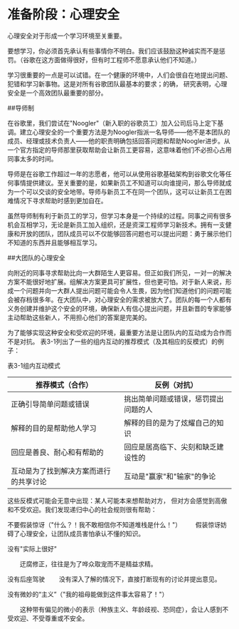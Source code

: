 # 准备阶段：心理安全

心理安全对于形成一个学习环境至关重要。

要想学习，你必须首先承认有些事情你不明白。我们应该鼓励这种诚实而不是惩罚。（谷歌在这方面做得很好，但有时工程师不愿意承认他们不知道。）

学习很重要的一点是可以试错。在一个健康的环境中，人们会很自在地提出问题、犯错和学习新事物。这是对所有谷歌团队最基本的要求；的确， 研究表明，心理安全是一个高效团队最重要的部分。

##导师制

在谷歌里，我们尝试在"Noogler"（新入职的谷歌员工）加入公司后马上定下基调。建立心理安全的一个重要方法是为Noogler指派一名导师——他不是本团队的成员、经理或技术负责人——他的职责明确包括回答问题和帮助Noogler进步。从一个官方指定的导师那里获取帮助会让新员工更容易，这意味着他们不必担心占用同事太多的时间。

导师是在谷歌工作超过一年的志愿者，他可以从使用谷歌基础架构到谷歌文化等任何事情提供建议。至关重要的是，如果新员工不知道可以向谁提问，那么导师就成为一个可以交谈的安全地带。导师与新员工不在同一个团队，这可以让新员工在困难情况下寻求帮助时感到更加自在。

虽然导师制有利于新员工的学习，但学习本身是一个持续的过程。同事之间有很多机会互相学习，无论是新员工加入组织，还是资深工程师学习新技术。拥有一支健康和开放的团队，团队成员可以不仅能够回答问题也可以提出问题：勇于展示他们不知道的东西并且能够相互学习。

##大团队的心理安全

向附近的同事寻求帮助比向一大群陌生人更容易。但正如我们所见，一对一的解决方案不能很好地扩展。组解决方案更具可扩展性，但也更可怕。对于新人来说，形成一个问题并向一大群人提出问题可能会令人生畏，因为他们知道他们的问题可能会被存档很多年。在大团队中，对心理安全的需求被放大了。团队的每一个人都有义务创建并维护这个安全的环境，确保新人有信心提出问题，并且新晋的专家能够主动帮助这些新人，不用担心他们的答案是完美的。

为了能够实现这种安全和受欢迎的环境，最重要方法是让团队内的互动成为合作而不是对抗。 表3-1列出了一些的组内互动的推荐模式（及其相应的反模式）的例子：

表3-1组内互动模式

|  推荐模式（合作）   | 反例（对抗）  |
|  ----  | ----  |
| 正确引导简单问题或错误| 挑出简单问题或错误，惩罚提出问题的人|
| 解释的目的是帮助他人学习 | 解释的目的是为了炫耀自己的知识|
| 回应是善良、耐心和有帮助的| 回应是居高临下、尖刻和缺乏建设性的|
| 互动是为了找到解决方案而进行的共享讨论 | 互动是"赢家"和"输家"的争论


这些反模式可能会无意中出现：某人可能本来想帮助对方， 但对方会感觉到高傲和不受欢迎。我们发现递归中心的社会规则很有帮助：

不要假装惊讶（"什么？！我不敢相信你不知道堆栈是什么！"）
&emsp;&emsp;假装惊讶妨碍了心理安全，让团队成员害怕承认不懂的知识。

没有"实际上很好"

&emsp;&emsp;迂腐修正，往往是为了哗众取宠而不是精益求精。

没有后座驾驶
&emsp;&emsp;没有深入了解的情况下，直接打断现有的讨论并提出意见。

没有微妙的“主义”（"我的祖母能做到这件事太容易了！"）

&emsp;&emsp;这种带有偏见的微小的表示（种族主义、年龄歧视、恐同症），会让人感到不受欢迎、不受尊重或不安全。